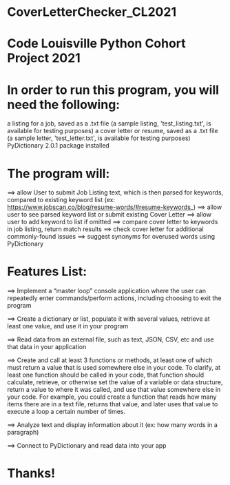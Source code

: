 # CoverLetterChecker_CL2021
# Code Louisville Python Cohort Project 2021

# In order to run this program, you will need the following:
a listing for a job, saved as a .txt file (a sample listing, 'test_listing.txt', is available for testing purposes)
a cover letter or resume, saved as a .txt file (a sample letter, 'test_letter.txt', is available for testing purposes)
PyDictionary 2.0.1 package installed

# The program will:
==> allow User to submit Job Listing text, which is then parsed for keywords, compared to existing keyword list (ex: https://www.jobscan.co/blog/resume-words/#resume-keywords_)
==> allow user to see parsed keyword list or submit existing Cover Letter
==> allow user to add keyword to list if omitted
==> compare cover letter to keywords in job listing, return match results
==> check cover letter for additional commonly-found issues
==> suggest synonyms for overused words using PyDictionary

# Features List:
==> Implement a “master loop” console application where the user can repeatedly enter commands/perform actions, including choosing to exit the program

==> Create a dictionary or list, populate it with several values, retrieve at least one value, and use it in your program

==> Read data from an external file, such as text, JSON, CSV, etc and use that data in your application

==> Create and call at least 3 functions or methods, at least one of which must return a value that is used somewhere else in your code. To clarify, at least one function should be called in your code, that function should calculate, retrieve, or otherwise set the value of a variable or data structure, return a value to where it was called, and use that value somewhere else in your code. For example, you could create a function that reads how many items there are in a text file, returns that value, and later uses that value to execute a loop a certain number of times.

==> Analyze text and display information about it (ex: how many words in a paragraph)

==> Connect to PyDictionary and read data into your app


# Thanks!

